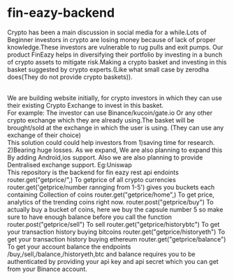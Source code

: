 # fin-eazy-backend
Crypto has been a main discussion in social media for a while.Lots of Beginner investors in crypto are losing money because of lack of proper knowledge.These investors are vulnerable to rug pulls and exit pumps.
Our product FinEazy helps in diversifying their portfolio by investing in a bunch of crypto assets to mitigate risk.Making a crypto basket and investing in this basket suggested by crypto experts.(Like what small case by zerodha does(They do not provide crypto baskets)).

<br/>
We are building website initially, for crypto investors in which they can use their existing Crypto Exchange to invest in this basket.
<br/>
For example: 
The investor can use Binance/kucoin/gate.io
Or any other crypto exchange which they are already using.The basket will be brought/sold at the exchange in which the user is using.
(They can use any exchange of their choice)
<br/>
  This solution could could help investors from 
    1)saving time for research.
    2)Bearing huge losses.
As we expand,
We are also planning to expand this By adding Android,ios support.
Also we are also planning to provide Dentralised exchange support.
Eg:Uniswap
<br/>
This repository is the backend for fin eazy 
rest api endoints
router.get("getprice/",) To getprice of all crypto currencies
router.get('getprice/number rannging from 1-5') gives you buckets each containing Collection of coins
router.get("getprice/home",) To get price, analytics of the trending coins right now.
router.post("getprice/buy") To actually buy a bucket of coins, here we buy the capsule number 5 so make sure to have enough balance before you call the function
router.post("getprice/sell") To sell
router.get("getprice/historybtc") To get your transaction history buying bitcoins
router.get("getprice/historyeth")  To get your transaction history buying ethereum
router.get("getprice/balance") To get your account balance
the endpoints /buy,/sell,/balance,/historyeth,btc and balance requires you to be authenticated by providing your api key and api secret which you can get from your Binance account.





